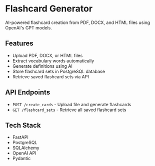 # Flashcard Generator

AI-powered flashcard creation from PDF, DOCX, and HTML files using OpenAI's GPT models.

## Features

- Upload PDF, DOCX, or HTML files
- Extract vocabulary words automatically
- Generate definitions using AI
- Store flashcard sets in PostgreSQL database
- Retrieve saved flashcard sets via API

## API Endpoints

- `POST /create_cards` - Upload file and generate flashcards
- `GET /flashcard_sets` - Retrieve all saved flashcard sets

## Tech Stack

- FastAPI
- PostgreSQL
- SQLAlchemy
- OpenAI API
- Pydantic
